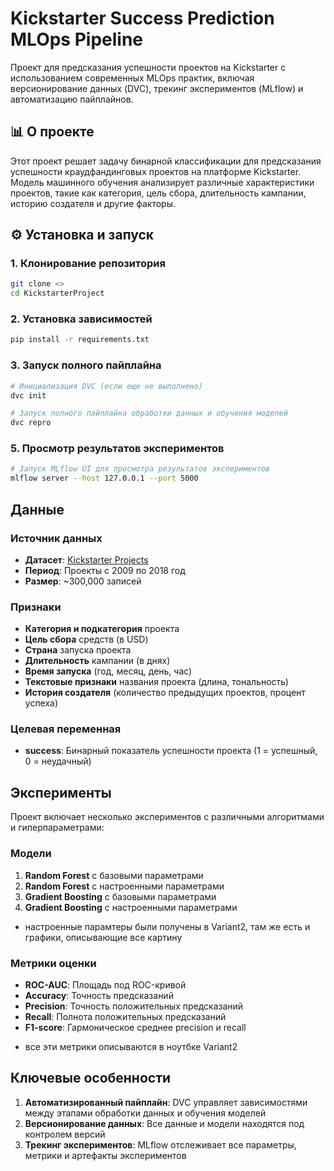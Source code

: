 # Kickstarter Success Prediction MLOps Pipeline
Проект для предсказания успешности проектов на Kickstarter с использованием современных MLOps практик, включая версионирование данных (DVC), трекинг экспериментов (MLflow) и автоматизацию пайплайнов.

## 📊 О проекте
Этот проект решает задачу бинарной классификации для предсказания успешности краудфандинговых проектов на платформе Kickstarter. Модель машинного обучения анализирует различные характеристики проектов, такие как категория, цель сбора, длительность кампании, историю создателя и другие факторы.

## ⚙️ Установка и запуск

### 1. Клонирование репозитория

```bash
git clone <>
cd KickstarterProject
```

### 2. Установка зависимостей

```bash
pip install -r requirements.txt
```

### 3. Запуск полного пайплайна

```bash
# Инициализация DVC (если еще не выполнено)
dvc init

# Запуск полного пайплайна обработки данных и обучения моделей
dvc repro
```

### 5. Просмотр результатов экспериментов

```bash
# Запуск MLflow UI для просмотра результатов экспериментов
mlflow server --host 127.0.0.1 --port 5000
```


## Данные

### Источник данных
- **Датасет**: [Kickstarter Projects](https://www.kaggle.com/kemical/kickstarter-projects)
- **Период**: Проекты с 2009 по 2018 год
- **Размер**: ~300,000 записей

### Признаки
- **Категория и подкатегория** проекта
- **Цель сбора** средств (в USD)
- **Страна** запуска проекта
- **Длительность** кампании (в днях)
- **Время запуска** (год, месяц, день, час)
- **Текстовые признаки** названия проекта (длина, тональность)
- **История создателя** (количество предыдущих проектов, процент успеха)

### Целевая переменная
- **success**: Бинарный показатель успешности проекта (1 = успешный, 0 = неудачный)

## Эксперименты

Проект включает несколько экспериментов с различными алгоритмами и гиперпараметрами:

### Модели
1. **Random Forest** с базовыми параметрами
2. **Random Forest** с настроенными параметрами
3. **Gradient Boosting** с базовыми параметрами  
4. **Gradient Boosting** с настроенными параметрами
- настроенные парамтеры были получены в Variant2, там же есть и графики, описывающие все картину

### Метрики оценки
- **ROC-AUC**: Площадь под ROC-кривой
- **Accuracy**: Точность предсказаний
- **Precision**: Точность положительных предсказаний
- **Recall**: Полнота положительных предсказаний
- **F1-score**: Гармоническое среднее precision и recall
* все эти метрики описываются в ноутбке Variant2

## Ключевые особенности

1. **Автоматизированный пайплайн**: DVC управляет зависимостями между этапами обработки данных и обучения моделей
2. **Версионирование данных**: Все данные и модели находятся под контролем версий
3. **Трекинг экспериментов**: MLflow отслеживает все параметры, метрики и артефакты экспериментов